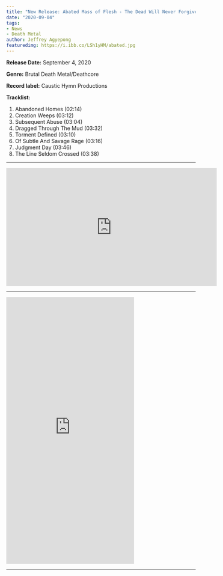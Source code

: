```yaml
---
title: "New Release: Abated Mass of Flesh - The Dead Will Never Forgive Us [EP]"
date: "2020-09-04"
tags:
- News
- Death Metal
author: Jeffrey Agyepong
featuredimg: https://i.ibb.co/LSh1yHM/abated.jpg
---
```


**Release Date:** September 4, 2020 

**Genre:** Brutal Death Metal/Deathcore

**Record label:** Caustic Hymn Productions

**Tracklist:**

1. Abandoned Homes (02:14) 
2. Creation Weeps (03:12) 
3. Subsequent Abuse (03:04) 
4. Dragged Through The Mud (03:32) 
5. Torment Defined (03:10) 
6. Of Subtle And Savage Rage (03:16) 
7. Judgment Day (03:46) 
8. The Line Seldom Crossed (03:38)

* * *

<div class="video-container">
<iframe src="https://www.youtube.com/embed/yiAXxVltEmw" width="560" height="315" frameborder="0"></iframe></div>

* * *
<iframe style="border: 0; width: 340px; height: 710px;" src="https://bandcamp.com/EmbeddedPlayer/album=232269383/size=large/bgcol=ffffff/linkcol=0687f5/transparent=true/" seamless><a href="https://abatedmassofflesh.bandcamp.com/album/the-dead-will-never-forgive-us">The Dead Will Never Forgive Us by Abated Mass Of Flesh</a></iframe>
<hr>